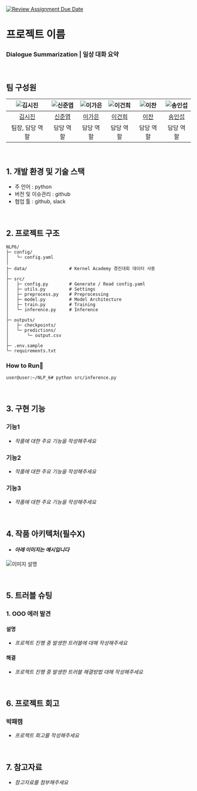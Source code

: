 [![Review Assignment Due Date](https://classroom.github.com/assets/deadline-readme-button-22041afd0340ce965d47ae6ef1cefeee28c7c493a6346c4f15d667ab976d596c.svg)](https://classroom.github.com/a/HS6nBbT4)
# 프로젝트 이름
### Dialogue Summarization | 일상 대화 요약

<br>

## 팀 구성원

| ![김시진](https://avatars.githubusercontent.com/u/46598332?v=4) | ![신준엽](https://avatars.githubusercontent.com/u/180160571?v=4) | ![이가은](https://avatars.githubusercontent.com/u/217889143?v=4) | ![이건희](https://avatars.githubusercontent.com/u/213379929?v=4) | ![이찬](https://avatars.githubusercontent.com/u/100181857?v=4) | ![송인섭](https://avatars.githubusercontent.com/u/22423127?v=4) |
| :--------------------------------------------------------------: | :--------------------------------------------------------------: | :--------------------------------------------------------------: | :--------------------------------------------------------------: | :--------------------------------------------------------------: | :--------------------------------------------------------------: |
|            [김시진](https://github.com/kimsijin33)             |            [신준엽](https://github.com/Shin-junyeob)             |            [이가은](https://github.com/kkaeunii)             |            [이건희](https://github.com/GH-Lee33)             |            [이찬](https://github.com/SKKULEE)             |            [송인섭](https://github.com/SongInseob)             |
|                            팀장, 담당 역할                             |                            담당 역할                             |                            담당 역할                             |                            담당 역할                             |                            담당 역할                             |                            담당 역할                             |

<br>

## 1. 개발 환경 및 기술 스택
- 주 언어 : python
- 버전 및 이슈관리 : github
- 협업 툴 : github, slack

<br>

## 2. 프로젝트 구조
```
NLP6/
├─ config/
│   └─ config.yaml
│
├─ data/                # Kernel Academy 경진대회 데이터 사용
│
├─ src/
│   ├─ config.py        # Generate / Read config.yaml 
│   ├─ utils.py         # Settings
│   ├─ preprocess.py    # Preprocessing
│   ├─ model.py         # Model Architecture
│   ├─ train.py         # Training
│   └─ inference.py     # Inference
│
├─ outputs/
│   ├─ checkpoints/
│   └─ predictions/
│       └─ output.csv
│
├─ .env.sample
└─ requirements.txt

```

### How to Run🚀
```bash
user@user:~/NLP_6# python src/inference.py
```


<br>

## 3. 구현 기능
### 기능1
- _작품에 대한 주요 기능을 작성해주세요_
### 기능2
- _작품에 대한 주요 기능을 작성해주세요_
### 기능3
- _작품에 대한 주요 기능을 작성해주세요_

<br>

## 4. 작품 아키텍처(필수X)
- #### _아래 이미지는 예시입니다_
![이미지 설명](https://www.cadgraphics.co.kr/UPLOAD/editor/2024/07/04//2024726410gH04SyxMo3_editor_image.png)

<br>

## 5. 트러블 슈팅
### 1. OOO 에러 발견

#### 설명
- _프로젝트 진행 중 발생한 트러블에 대해 작성해주세요_

#### 해결
- _프로젝트 진행 중 발생한 트러블 해결방법 대해 작성해주세요_

<br>

## 6. 프로젝트 회고
### 박패캠
- _프로젝트 회고를 작성해주세요_

<br>

## 7. 참고자료
- _참고자료를 첨부해주세요_
